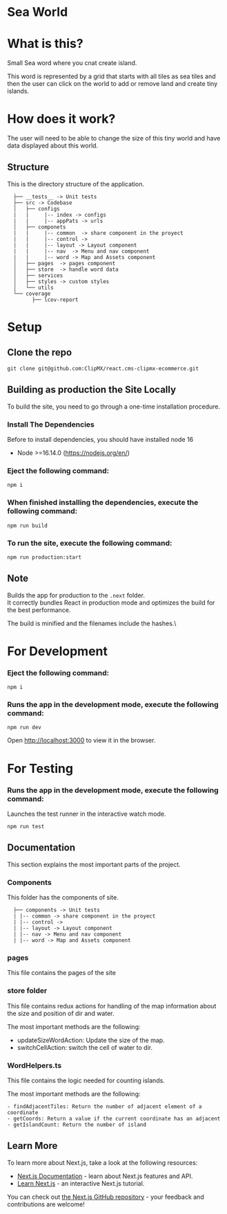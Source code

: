 # Sea World

# What is this?

Small Sea word where you cnat create island.

This word is represented by a grid that starts with all tiles as sea tiles and then the user can click on the world to add or remove land and create tiny islands.

# How does it work?

The user will need to be able to change the size of this tiny world and have data displayed about this world.

## Structure

This is the directory structure of the application.

```
  ├── __tests__ -> Unit tests
  ├── src -> Codebase
  │   ├── configs
  |   |     |-- index -> configs
  |   |     |-- appPats -> urls
  │   ├── componets
  |   |     |-- common  -> share component in the proyect
  |   |     |-- control ->
  |   |     |-- layout -> Layout component
  |   |     |-- nav  -> Menu and nav component
  |   |     |-- word -> Map and Assets component
  │   ├── pages  -> pages component
  │   ├── store  -> handle word data
  │   ├── services
  │   ├── styles -> custom styles
  │   └── utils
  └── coverage
        ├── lcov-report
```

# Setup

## Clone the repo

`git clone git@github.com:ClipMX/react.cms-clipmx-ecommerce.git`

## Building as production the Site Locally

To build the site, you need to go through a one-time installation
procedure.

### Install The Dependencies

Before to install dependencies, you should have installed node 16

- Node >=16.14.0 (https://nodejs.org/en/)

### Eject the following command:

    npm i

### When finished installing the dependencies, execute the following command:

    npm run build

### To run the site, execute the following command:

    npm run production:start

## Note

Builds the app for production to the `.next` folder.\
It correctly bundles React in production mode and optimizes the build for the best performance.

The build is minified and the filenames include the hashes.\

# For Development

### Eject the following command:

    npm i

### Runs the app in the development mode, execute the following command:

    npm run dev

Open [http://localhost:3000](http://localhost:3000) to view it in the browser.

# For Testing

### Runs the app in the development mode, execute the following command:

Launches the test runner in the interactive watch mode.

`npm run test`

## Documentation

This section explains the most important parts of the project.

### Components

This folder has the components of site.

```
  ├── components -> Unit tests
  | |-- common -> share component in the proyect
  | |-- control ->
  | |-- layout -> Layout component
  | |-- nav -> Menu and nav component
  | |-- word -> Map and Assets component
```

### pages

This file contains the pages of the site

### store folder

This file contains redux actions for handling of the map information about the size and position of dir and water.

The most important methods are the following:

- updateSizeWordAction: Update the size of the map.
- switchCellAction: switch the cell of water to dir.

### WordHelpers.ts

This file contains the logic needed for counting islands.

The most important methods are the following:

    - findAdjacentTiles: Return the number of adjacent element of a coordinate
    - getCoords: Return a value if the current coordinate has an adjacent
    - getIslandCount: Return the number of island

## Learn More

To learn more about Next.js, take a look at the following resources:

- [Next.js Documentation](https://nextjs.org/docs) - learn about Next.js features and API.
- [Learn Next.js](https://nextjs.org/learn) - an interactive Next.js tutorial.

You can check out [the Next.js GitHub repository](https://github.com/vercel/next.js/) - your feedback and contributions are welcome!
